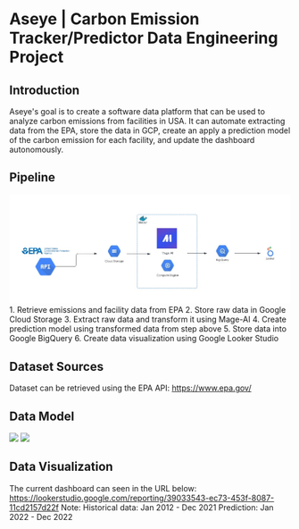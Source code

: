 # Aseye | Carbon Emission Tracker/Predictor Data Engineering Project

## Introduction

Aseye's goal is to create a software data platform that can be used to analyze carbon emissions from facilities in USA. It can automate extracting data from the EPA, store the data in GCP, create an apply a prediction model of the carbon emission for each facility, and update the dashboard autonomously.

## Pipeline 
<img src="images/flowchart.jpg">
1. Retrieve emissions and facility data from EPA
2. Store raw data in Google Cloud Storage 
3. Extract raw data and transform it using Mage-AI
4. Create prediction model using transformed data from step above
5. Store data into Google BigQuery
6. Create data visualization using Google Looker Studio


## Dataset Sources
Dataset can be retrieved using the EPA API: https://www.epa.gov/ 

## Data Model
<img src="images/data_model.jpeg">
<img src="images/data_model_predictions.jpeg">

## Data Visualization
The current dashboard can seen in the URL below:
https://lookerstudio.google.com/reporting/39033543-ec73-453f-8087-11cd2157d22f
Note:
Historical data: Jan 2012 - Dec 2021
Prediction: Jan 2022 - Dec 2022
